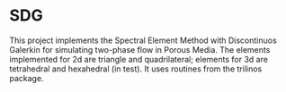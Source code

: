 # SDG
This project implements the Spectral Element Method with Discontinuos Galerkin for simulating two-phase flow in Porous Media.
The elements implemented for 2d are triangle and quadrilateral; elements for 3d are tetrahedral and hexahedral (in test).
It uses routines from the trilinos package.
